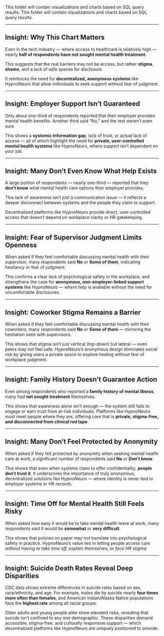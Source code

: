 This folder will contain visualizations and charts based on SQL query results.
This folder will contain visualizations and charts based on SQL query results.

---

## Insight: Why This Chart Matters

Even in the tech industry — where access to healthcare is relatively high — nearly **half of respondents have not sought mental health treatment**.

This suggests that the real barriers may not be access, but rather **stigma**, **shame**, and a lack of safe spaces for disclosure.

It reinforces the need for **decentralized, anonymous systems** like HypnoNeuro that allow individuals to seek support without fear of judgment.

---

## Insight: Employer Support Isn’t Guaranteed

Only about one-third of respondents reported that their employer provides mental health benefits. Another third said “No,” and the rest weren’t even sure.

This shows a **systemic information gap**, lack of trust, or actual lack of access — all of which highlight the need for **private, user-controlled mental health systems** like HypnoNeuro, where support isn't dependent on your job.

---

## Insight: Many Don’t Even Know What Help Exists

A large portion of respondents — nearly one-third — reported that they **don’t know** what mental health care options their employer provides.

This lack of awareness isn’t just a communication issue — it reflects a deeper disconnect between systems and the people they claim to support.

Decentralized platforms like HypnoNeuro provide direct, user-controlled access that doesn’t depend on workplace clarity or HR gatekeeping.

---

## Insight: Fear of Supervisor Judgment Limits Openness

When asked if they feel comfortable discussing mental health with their supervisor, many respondents said **No** or **Some of them**, indicating hesitancy or fear of judgment.

This confirms a clear lack of psychological safety in the workplace, and strengthens the case for **anonymous, non-employer-linked support systems** like HypnoNeuro — where help is available without the need for uncomfortable disclosures.

---

## Insight: Coworker Stigma Remains a Barrier

When asked if they feel comfortable discussing mental health with their coworkers, many respondents said **No** or **Some of them** — mirroring the hesitation seen with supervisors.

This shows that stigma isn’t just vertical (top-down) but lateral — even peers may not feel safe. HypnoNeuro’s anonymous design eliminates social risk by giving users a private space to explore healing without fear of workplace judgment.

---

## Insight: Family History Doesn’t Guarantee Action

Even among respondents who reported a **family history of mental illness**, many had **not sought treatment** themselves.

This shows that awareness alone isn't enough — the system still fails to engage or earn trust from at-risk individuals. Platforms like HypnoNeuro must meet people where they are, offering care that is **private, stigma-free, and disconnected from clinical red tape**.

---

## Insight: Many Don’t Feel Protected by Anonymity

When asked if they felt protected by anonymity when seeking mental health care at work, a significant number of respondents said **No** or **Don’t know**.

This shows that even when systems claim to offer confidentiality, **people don’t trust it**. It underscores the importance of truly anonymous, decentralized solutions like HypnoNeuro — where identity is never tied to employer systems or HR records.

---

## Insight: Time Off for Mental Health Still Feels Risky

When asked how easy it would be to take mental health leave at work, many respondents said it would be **somewhat** or **very difficult**.

This shows that policies on paper may not translate into psychological safety in practice. HypnoNeuro’s value lies in letting people access care *without having to take time off, explain themselves, or face HR stigma.*

---

## Insight: Suicide Death Rates Reveal Deep Disparities

CDC data shows extreme differences in suicide rates based on sex, race/ethnicity, and age. For example, males die by suicide nearly **four times more often than females**, and American Indian/Alaska Native populations face the **highest rate** among all racial groups.

Older adults and young people alike show elevated risks, revealing that suicide isn’t confined to any one demographic. These disparities demand accessible, stigma-free, and culturally responsive support — which decentralized platforms like HypnoNeuro are uniquely positioned to provide.

